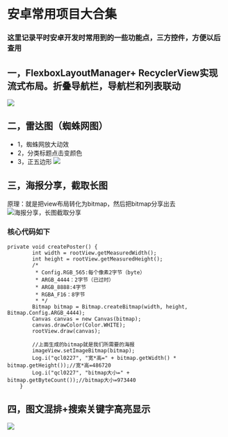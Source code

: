 # 安卓常用项目大合集
### 这里记录平时安卓开发时常用到的一些功能点，三方控件，方便以后查用
## 一，FlexboxLayoutManager+ RecyclerView实现流式布局。折叠导航栏，导航栏和列表联动
![](https://upload-images.jianshu.io/upload_images/6273713-a1daef1d3077d24e.gif?imageMogr2/auto-orient/strip%7CimageView2/2/w/400)
## 二，雷达图（蜘蛛网图）
- 1，蜘蛛网放大动效
- 2，分类标题点击变颜色
- 3，正五边形
![](https://github.com/qiushi123/demo3/blob/master/images/%E9%9B%B7%E8%BE%BE.png?raw=true)

## 三，海报分享，截取长图
原理：就是把view布局转化为bitmap，然后把bitmap分享出去
![海报分享，长图截取分享](https://github.com/qiushi123/demo3/blob/master/images/haibao.png?raw=true)
### 核心代码如下
```
private void createPoster() {
        int width = rootView.getMeasuredWidth();
        int height = rootView.getMeasuredHeight();
        /*
         * Config.RGB_565:每个像素2字节（byte）
         * ARGB_4444：2字节（已过时）
         * ARGB_8888:4字节
         * RGBA_F16：8字节
         * */
        Bitmap bitmap = Bitmap.createBitmap(width, height, Bitmap.Config.ARGB_4444);
        Canvas canvas = new Canvas(bitmap);
        canvas.drawColor(Color.WHITE);
        rootView.draw(canvas);

        //上面生成的bitmap就是我们所需要的海报
        imageView.setImageBitmap(bitmap);
        Log.i("qcl0227", "宽*高=" + bitmap.getWidth() * bitmap.getHeight());//宽*高=486720
        Log.i("qcl0227", "bitmap大小=" + bitmap.getByteCount());//bitmap大小=973440
    }
  ```
## 四，图文混排+搜索关键字高亮显示
![](https://github.com/qiushi123/demo3/blob/master/images/tuwenhuanpai.jpg?raw=true)